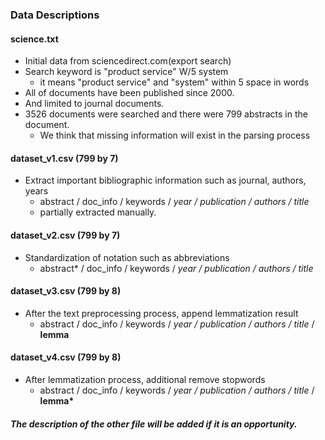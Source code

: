 ### Data Descriptions

#### science.txt
- Initial data from sciencedirect.com(export search)
- Search keyword is "product service" W/5 system
  - it means "product service" and "system" within 5 space in words
- All of documents have been published since 2000.
- And limited to journal documents.
- 3526 documents were searched and there were 799 abstracts in the document.
  - We think that missing information will exist in the parsing process

#### dataset_v1.csv (799 by 7)
- Extract important bibliographic information such as journal, authors, years
  - abstract / doc_info	/ keywords / *year / publication / authors / title*
  - partially extracted manually. 

#### dataset_v2.csv (799 by 7)
- Standardization of notation such as abbreviations
  - abstract\* / doc_info	/ keywords / *year / publication / authors / title*

#### dataset_v3.csv (799 by 8)
- After the text preprocessing process, append lemmatization result
  - abstract / doc_info	/ keywords / *year / publication / authors / title* / **lemma**

#### dataset_v4.csv (799 by 8)
- After lemmatization process, additional remove stopwords
  - abstract / doc_info	/ keywords / *year / publication / authors / title* / __lemma\*__




#### *The description of the other file will be added if it is an opportunity.*



